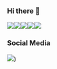 ### Hi there 👋

![](https://api.iconify.design/vscode-icons/file-type-html.svg?color=%23149eca&width=32&height=32)![](https://api.iconify.design/vscode-icons/file-type-css.svg?color=%23149eca&width=32&height=32)![](https://api.iconify.design/mdi/language-javascript.svg?color=%23ffd60a&width=32&height=32)![](https://api.iconify.design/mdi/react.svg?color=%23149eca&width=32&height=32)![](https://api.iconify.design/devicon/csharp.svg?color=%23149eca&width=32&height=32)


### Social Media

![]([https://api.iconify.design/icon-park/twitter.svg?color=%23149eca&width=32&height=32))
